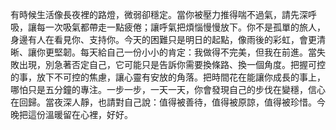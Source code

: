 有時候生活像長夜裡的路燈，微弱卻穩定。當你被壓力推得喘不過氣，請先深呼吸，讓每一次吸氣都帶走一點疲倦；讓呼氣把煩惱慢慢放下。你不是孤單的旅人，身邊有人在看見你、支持你。今天的困難只是明日的起點，像雨後的彩虹，會更清晰、讓你更堅韌。每天給自己一份小小的肯定：我做得不完美，但我在前進。當失敗出現，別急著否定自己，它可能只是告訴你需要換條路、換一個角度。把握可控的事，放下不可控的焦慮，讓心靈有安放的角落。把時間花在能讓你成長的事上，哪怕只是五分鐘的專注。一步一步，一天一天，你會發現自己的步伐在變穩，信心在回歸。當夜深人靜，也請對自己說：值得被善待，值得被原諒，值得被珍惜。今晚把這份溫暖留在心裡，好好。